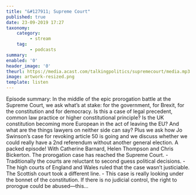 ```yaml
---
title: "&#127911; Supreme Court"
published: true
date: 23-09-2019 17:27
taxonomy:
    category:
         - stream
    tag:
         - podcasts
summary:
enabled: '0'
header_image: '0'
theurl: https://media.acast.com/talkingpolitics/supremecourt/media.mp3
image: artwork-resized.png
template: listen
---
```

 
Episode summary: In the middle of the epic prorogation battle at the Supreme Court, we ask what’s at stake: for the government, for Brexit, for the constitution and for democracy. Is this a case of legal precedent, common law practice or higher constitutional principle? Is the UK constitution becoming more European in the act of leaving the EU? And what are the things lawyers on neither side can say? Plus we ask how Jo Swinson’s case for revoking article 50 is going and we discuss whether we could really have a 2nd referendum without another general election. A packed episode! With Catherine Barnard, Helen Thompson and Chris Bickerton. The prorogation case has reached the Supreme Court. - Traditionally the courts are reluctant to second guess political decisions. - The high courts of England and Wales ruled that the case wasn’t justiciable. The Scottish court took a different line. - This case is really looking under the bonnet of the constitution. If there is no judicial control, the right to prorogue could be abused—this…

